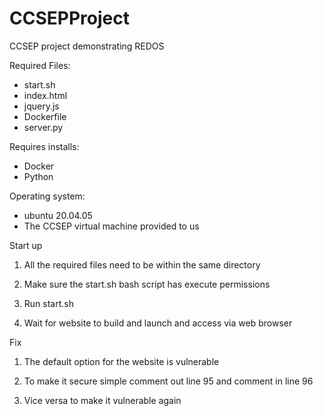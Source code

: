 # CCSEPProject
CCSEP project demonstrating REDOS

Required Files:
  - start.sh
  - index.html
  - jquery.js
  - Dockerfile
  - server.py
  
Requires installs:
  - Docker
  - Python
  
Operating system:
  - ubuntu 20.04.05
  - The CCSEP virtual machine provided to us
  
Start up
  1. All the required files need to be within the same directory
  
  2. Make sure the start.sh bash script has execute permissions
  
  3. Run start.sh
  
  4. Wait for website to build and launch and access via web browser
  
Fix
  1. The default option for the website is vulnerable
  
  2. To make it secure simple comment out line 95 and comment in line 96
  
  3. Vice versa to make it vulnerable again
